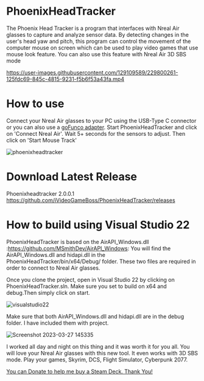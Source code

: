# PhoenixHeadTracker
The Phoenix Head Tracker is a program that interfaces with Nreal Air glasses to capture and analyze sensor data. By detecting changes in the user's head yaw and pitch, this program can control the movement of the computer mouse on screen which can be used to play video games that use mouse look feature. You can also use this feature with Nreal Air 3D SBS mode

https://user-images.githubusercontent.com/129109589/229800261-125fdc69-845c-4815-9231-f5b6f53a43fa.mp4

# How to use
Connect your Nreal Air glasses to your PC using the USB-Type C connector or you can also use a [goFunco adapter](https://www.amazon.com/gp/product/B08Y5PBWLQ/ref=ppx_yo_dt_b_asin_title_o03_s00?ie=UTF8&psc=1). Start PhoenixHeadTracker and click on 'Connect Nreal Air'. Wait 5+ seconds for the sensors to adjust. Then click on 'Start Mouse Track'

![phoenixheadtracker](https://user-images.githubusercontent.com/129109589/229691875-7138b0c5-653c-4bdc-b900-8723fac1a0e0.png)


# Download Latest Release

Phoenixheadtracker 2.0.0.1 https://github.com/iVideoGameBoss/PhoenixHeadTracker/releases

# How to build using Visual Studio 22
PhoenixHeadTracker is based on the AirAPI_Windows.dll :https://github.com/MSmithDev/AirAPI_Windows: You will find the AirAPI_Windows.dll and hidapi.dll in the PhoenixHeadTracker/bin/x64/Debug/ folder. These two files are required in order to connect to Nreal Air glasses.


Once you clone the project, open in Visual Studio 22 by clicking on PhoenixHeadTracker.sln. Make sure you set to build on x64 and debug.Then simply click on start.

![visualstudio22](https://user-images.githubusercontent.com/129109589/228050319-965458a1-af36-466a-8aa7-c45364bc91dd.png)


Make sure that both AirAPI_Windows.dll and hidapi.dll are in the debug folder. I have included them with project.

![Screenshot 2023-03-27 145335](https://user-images.githubusercontent.com/129109589/228051761-b6afc531-5881-4ea3-b935-c2c07860951e.png)

I worked all day and night on this thing and it was worth it for you all. You will love your Nreal Air glasses with this new tool. It even works with 3D SBS mode. Play your games, Skyrim, DCS, Flight Simulator, Cyberpunk 2077.

[You can Donate to help me buy a Steam Deck. Thank You!](https://www.paypal.com/paypalme/ivideogameboss?country.x=US&locale.x=en_US)




